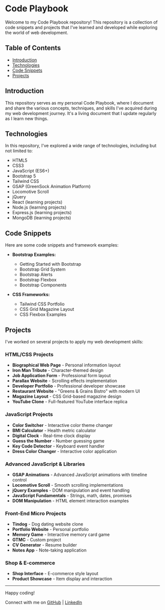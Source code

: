 # Code Playbook

Welcome to my Code Playbook repository! This repository is a collection of code snippets and projects that I've learned and developed while exploring the world of web development.

## Table of Contents

- [Introduction](#introduction)
- [Technologies](#technologies)
- [Code Snippets](#code-snippets)
- [Projects](#projects)

## Introduction

This repository serves as my personal Code Playbook, where I document and share the various concepts, techniques, and skills I've acquired during my web development journey. It's a living document that I update regularly as I learn new things.

## Technologies

In this repository, I've explored a wide range of technologies, including but not limited to:

- HTML5
- CSS3
- JavaScript (ES6+)
- Bootstrap 5
- Tailwind CSS
- GSAP (GreenSock Animation Platform)
- Locomotive Scroll
- jQuery
- React (learning projects)
- Node.js (learning projects)
- Express.js (learning projects)
- MongoDB (learning projects)

## Code Snippets

Here are some code snippets and framework examples:

- **Bootstrap Examples:**
  - Getting Started with Bootstrap
  - Bootstrap Grid System
  - Bootstrap Alerts
  - Bootstrap Flexbox
  - Bootstrap Components

- **CSS Frameworks:**
  - Tailwind CSS Portfolio
  - CSS Grid Magazine Layout
  - CSS Flexbox Examples

## Projects

I've worked on several projects to apply my web development skills:

### **HTML/CSS Projects**
- **Biographical Web Page** - Personal information layout
- **Iron Man Tribute** - Character-themed design
- **Job Application Form** - Professional form layout
- **Parallax Website** - Scrolling effects implementation
- **Developer Portfolio** - Professional developer showcase
- **Restaurant Website** - "Greens & Grains Bistro" with modern UI
- **Magazine Layout** - CSS Grid-based magazine design
- **YouTube Clone** - Full-featured YouTube interface replica

### **JavaScript Projects**
- **Color Switcher** - Interactive color theme changer
- **BMI Calculator** - Health metric calculator
- **Digital Clock** - Real-time clock display
- **Guess the Number** - Number guessing game
- **Key Code Detector** - Keyboard event handler
- **Dress Color Changer** - Interactive color application

### **Advanced JavaScript & Libraries**
- **GSAP Animations** - Advanced JavaScript animations with timeline control
- **Locomotive Scroll** - Smooth scrolling implementations
- **jQuery Examples** - DOM manipulation and event handling
- **JavaScript Fundamentals** - Strings, math, dates, promises
- **DOM Manipulation** - HTML element interaction examples

### **Front-End Micro Projects**
- **Tindog** - Dog dating website clone
- **Portfolio Website** - Personal portfolio
- **Memory Game** - Interactive memory card game
- **GTMC** - Custom project
- **CV Generator** - Resume builder
- **Notes App** - Note-taking application

### **Shop & E-commerce**
- **Shop Interface** - E-commerce style layout
- **Product Showcase** - Item display and interaction

---

Happy coding!

Connect with me on [GitHub](https://github.com/kunalbandale) | [LinkedIn](https://linkedin.com/in/kunalbandale)
